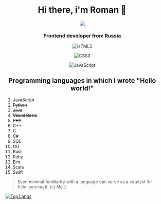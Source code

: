 <div align="center">
  <h1>  Hi there, i'm Roman 👋</h1>

<img src="https://media4.giphy.com/media/zOvBKUUEERdNm/giphy.gif?cid=ecf05e47z6a7nsj4qk3gdesy8bz9rysh95e752g1jp7r87rq&amp;rid=giphy.gif&amp;ct=g">
  <h3>Frontend developer from Russia</h3>

![HTML5](https://img.shields.io/badge/html5-%23E34F26.svg?style=for-the-badge&logo=html5&logoColor=white)

![CSS3](https://img.shields.io/badge/css3-%231572B6.svg?style=for-the-badge&logo=css3&logoColor=white)

![JavaScript](https://img.shields.io/badge/javascript-%23323330.svg?style=for-the-badge&logo=javascript&logoColor=%23F7DF1E)
</div>

<div align="center">
  <h2>Programming languages in which I wrote "Hello world!"</h2>
</div>

1. ~~JavaScript~~
2. ~~Python~~
3. ~~Java~~
4. ~~Visual Basic~~
5. ~~PHP~~
6. C++
7. C
8. C#
9. SQL
10. GO
11. Rust
12. Ruby
13. Elm
14. Scala
15. Swift

>Even minimal familiarity with a language can serve as a catalyst for fully learning it. (c) Me :)

[![Top Langs](https://github-readme-stats.vercel.app/api/top-langs/?username=YoAsakura&hide_progress=true)](https://github.com/anuraghazra/github-readme-stats)

<!--
**YoAsakura/YoAsakura** is a ✨ _special_ ✨ repository because its `README.md` (this file) appears on your GitHub profile.

Here are some ideas to get you started:

- 🔭 I’m currently working on ...
- 🌱 I’m currently learning ...
- 👯 I’m looking to collaborate on ...
- 🤔 I’m looking for help with ...
- 💬 Ask me about ...
- 📫 How to reach me: ...
- 😄 Pronouns: ...
- ⚡ Fun fact: ...
-->
